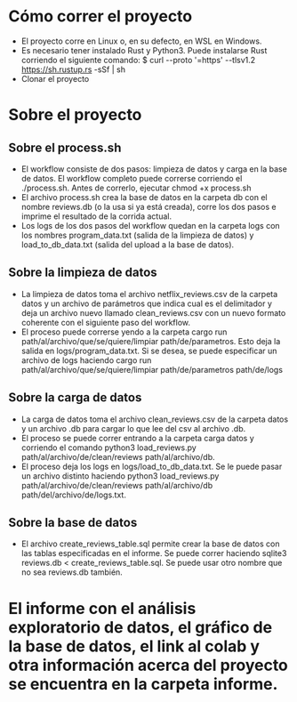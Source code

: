 # Cómo correr el proyecto
* El proyecto corre en Linux o, en su defecto, en WSL en Windows.
* Es necesario tener instalado Rust y Python3. Puede instalarse Rust corriendo el siguiente comando:
$ curl --proto '=https' --tlsv1.2 https://sh.rustup.rs -sSf | sh
* Clonar el proyecto

# Sobre el proyecto
## Sobre el process.sh
* El workflow consiste de dos pasos: limpieza de datos y carga en la base de datos. El workflow completo puede correrse corriendo el ./process.sh. Antes de correrlo, ejecutar chmod +x process.sh
* El archivo process.sh crea la base de datos en la carpeta db con el nombre reviews.db (o la usa si ya está creada), corre los dos pasos e imprime el resultado de la corrida actual.
* Los logs de los dos pasos del workflow quedan en la carpeta logs con los nombres program_data.txt (salida de la limpieza de datos) y load_to_db_data.txt (salida del upload a la base de datos).

## Sobre la limpieza de datos
* La limpieza de datos toma el archivo netflix_reviews.csv de la carpeta datos y un archivo de parámetros que indica cual es el delimitador y deja un archivo nuevo llamado clean_reviews.csv con un nuevo formato coherente con el siguiente paso del workflow.
* El proceso puede correrse yendo a la carpeta cargo run path/al/archivo/que/se/quiere/limpiar path/de/parametros. Esto deja la salida en logs/program_data.txt. Si se desea, se puede especificar un archivo de logs haciendo cargo run path/al/archivo/que/se/quiere/limpiar path/de/parametros path/de/logs

 ## Sobre la carga de datos
 * La carga de datos toma el archivo clean_reviews.csv de la carpeta datos y un archivo .db para cargar lo que lee del csv al archivo .db.
 * El proceso se puede correr entrando a la carpeta carga datos y corriendo el comando python3 load_reviews.py path/al/archivo/de/clean/reviews path/al/archivo/db.
 * El proceso deja los logs en logs/load_to_db_data.txt. Se le puede pasar un archivo distinto haciendo python3 load_reviews.py path/al/archivo/de/clean/reviews path/al/archivo/db path/del/archivo/de/logs.txt.

## Sobre la base de datos
* El archivo create_reviews_table.sql permite crear la base de datos con las tablas especificadas en el informe. Se puede correr haciendo sqlite3 reviews.db < create_reviews_table.sql. Se puede usar otro nombre que no sea reviews.db también.


# El informe con el análisis exploratorio de datos, el gráfico de la base de datos, el link al colab y otra información acerca del proyecto se encuentra en la carpeta informe.
